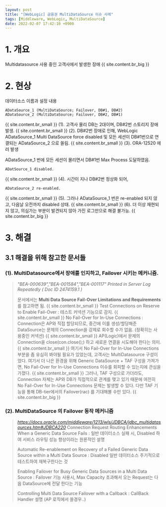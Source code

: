 ```yaml
---
layout: post
title: "[WebLogic] 금융권 MultiDataSource 이슈 사례"
tags: [Middleware, WebLogic, MultiDataSource]
date: 2022-02-07 17:42:10 +0900
---
```



# 1. 개요
Multidatasource 사용 중인 고객사에서 발생한 장애
{{ site.content.br_big }}

# 2. 현상
데이터소스 이름과 설정 내용
```
ADataSource_1 (MultiDataSource; Failover, DB#1, DB#2)
ADataSource_2 (MultiDataSource; Failover, DB#2, DB#1)
```
{{ site.content.br_small }}
(1). 고객사 물리 DB는 2대이며, DB#2번 스토리지 장애 발생.
{{ site.content.br_small }}
(2). DB#2번 장애로 인해, WebLogic ADataSource_1 Multi DataSource force disabled 및
모든 세션이 DB#1번으로 연결되는 ADataSource_2 으로 쏠림.
{{ site.content.br_small }}
(3). ORA-12520 에러 발생

ADataSource_1 번에 모든 세션이 몰리면서 DB#1번 Max Process 도달하였음.

```
ADatSource_1 disabled.
```
{{ site.content.br_small }}
(4). 시간이 지나 DB#2번 정상화 되어,

```
ADataSource_2 re-enabled.
```
{{ site.content.br_small }}
(5). 그러나 ADataSource_1 번은 re-enabled 되지 않고, 다음날 오전까지 disabled 상태.
{{ site.content.br_small }}
(6). 더 이상 재현되지 않고, 의심가는 부분이 발견되지 않아 가진 로그만으로 해결 불가능.
{{ site.content.br_big }}

# 3. 해결
## 3.1 해결을 위해 참고한 문서들
### (1). MultiDatasource에서 장애를 인지하고, Failover 시키는 메커니즘.

> _"BEA-000639","BEA-001584","BEA-001117" Printed in Server Log Repeatedly ( Doc ID 2474159.1 )_
>
> 문서에서는 **Multi Data Source Fail-Over Limitations and Requirements** 를 참고하면 됨.
{{ site.content.br_small }}
Test Connections on Reserve to Enable Fail-Over : 테스트 커넥션 기능으로 감지.
{{ site.content.br_small }}
No Fail-Over for In-Use Connections : Connection은 AP와 직접 할당되므로, 중간에 이를 생성/할당해준 DataSource는 문제의 Connection을 강제로 회수할 수가 없음. (정확히는 사용중인 커넥션)
{{ site.content.br_small }}
AP(Logic)에서 문제의 Connection을 close(con.close();) 하고 새로운 연결을 시도해야 한다는 의미.
{{ site.content.br_small }}
여기서 No Fail-Over for In-Use Connections 부분을 좀 유심히 봐야될 필요가 있었는데,
고객사는 MultiDatasource 구성이었다.
여기서 더 나은 환경을 위해 Generic DataSource + TAF 구성을 가져가면, No Fail-Over for In-Use Connections 이슈를 회피할 수 있는지에 관심을 가졌다.
{{ site.content.br_small }}
그러나, TAF 구성으로 가더라도, Connection 자체는 AP와 DB가 직접적으로 관계를 맺고 있기 때문에
여전히 No Fail-Over for In-Use Connections 문제는 발생할 수 있다.
다만 TAF 기능을 통해 DB-tier에서의 Failover(rac) 를 기대해볼 수만 있다.
{{ site.content.br_big }}

### (2). MultiDataSource 의 Failover 동작 메커니즘

> _<https://docs.oracle.com/middleware/1213/wls/JDBCA/jdbc_multidatasources.htm#JDBCA220>_
> Connection Request Routing Enhancements When a Generic Data Source Fails : 일반 데이터소스 실패 시, Disabled 하여 서비스 라우팅 성능 향상이라는 원론적인 설명
>
> Automatic Re-enablement on Recovery of a Failed Generic Data Source within a Multi Data Source : Disabled 일반 데이터소스 주기적으로 테스트하여 재복구한다는 것
>
> Enabling Failover for Busy Generic Data Sources in a Multi Data Source : Failover 기능 사용시, Max Capacity 초과해서 오는 Request는 다음 DataSource에 전달 한다는 기능
>
> Controlling Multi Data Source Failover with a Callback : CallBack Handler 설명 (AP 로직에서 쓸경우..)
